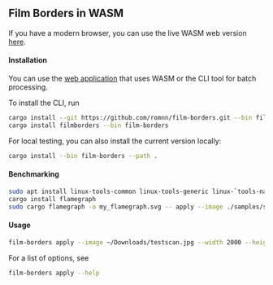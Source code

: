 ## Film Borders in WASM

If you have a modern browser, you can use the live WASM web version [here](https://film-borders.romnn.com).

#### Installation
You can use the [web application](https://film-borders.romnn.com) that uses WASM or the CLI tool for batch processing.

To install the CLI, run
```bash
cargo install --git https://github.com/romnn/film-borders.git --bin film-borders
cargo install filmborders --bin film-borders
```

For local testing, you can also install the current version locally:
```bash
cargo install --bin film-borders --path .
```

#### Benchmarking
```bash
sudo apt install linux-tools-common linux-tools-generic linux-`tools-name -r`
cargo install flamegraph
sudo cargo flamegraph -o my_flamegraph.svg -- apply --image ./samples/sample1.jpg --output ./output/sample1.png --border 0 --scale 1.00
```

#### Usage
```bash
film-borders apply --image ~/Downloads/testscan.jpg --width 2000 --height 1500 --border 10 --rotate 90
```

For a list of options, see
```bash
film-borders apply --help
```
